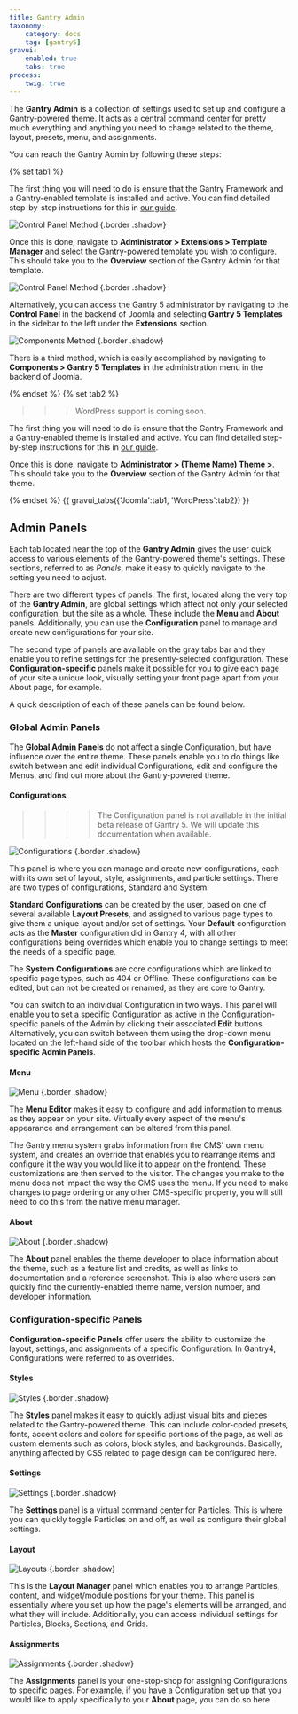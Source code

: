 ```yaml
---
title: Gantry Admin
taxonomy:
    category: docs
    tag: [gantry5]
gravui:
    enabled: true
    tabs: true
process:
    twig: true
---
```


The **Gantry Admin** is a collection of settings used to set up and configure a Gantry-powered theme. It acts as a central command center for pretty much everything and anything you need to change related to the theme, layout, presets, menu, and assignments.

You can reach the Gantry Admin by following these steps:

{% set tab1 %}

The first thing you will need to do is ensure that the Gantry Framework and a Gantry-enabled template is installed and active. You can find detailed step-by-step instructions for this in [our guide](../../basics/installation).

![Control Panel Method](../../basics/installation/gantry_default.png) {.border .shadow}

Once this is done, navigate to **Administrator > Extensions > Template Manager** and select the Gantry-powered template you wish to configure. This should take you to the **Overview** section of the Gantry Admin for that template.

![Control Panel Method](../../basics/updating/gantry_update_1.png) {.border .shadow}

Alternatively, you can access the Gantry 5 administrator by navigating to the **Control Panel** in the backend of Joomla and selecting **Gantry 5 Templates** in the sidebar to the left under the **Extensions** section.

![Components Method](admin_access_1.png) {.border .shadow}

There is a third method, which is easily accomplished by navigating to **Components > Gantry 5 Templates** in the administration menu in the backend of Joomla.

{% endset %}
{% set tab2 %}

>>> WordPress support is coming soon.

The first thing you will need to do is ensure that the Gantry Framework and a Gantry-enabled theme is installed and active. You can find detailed step-by-step instructions for this in [our guide](../../basics/installation).

Once this is done, navigate to **Administrator > (Theme Name) Theme >**. This should take you to the **Overview** section of the Gantry Admin for that theme.

{% endset %}
{{ gravui_tabs({'Joomla':tab1, 'WordPress':tab2}) }}

Admin Panels
-----

Each tab located near the top of the **Gantry Admin** gives the user quick access to various elements of the Gantry-powered theme's settings. These sections, referred to as *Panels*, make it easy to quickly navigate to the setting you need to adjust. 

There are two different types of panels. The first, located along the very top of the **Gantry Admin**, are global settings which affect not only your selected configuration, but the site as a whole. These include the **Menu** and **About** panels. Additionally, you can use the **Configuration** panel to manage and create new configurations for your site.

The second type of panels are available on the gray tabs bar and they enable you to refine settings for the presently-selected configuration. These **Configuration-specific** panels make it possible for you to give each page of your site a unique look, visually setting your front page apart from your About page, for example.

A quick description of each of these panels can be found below.

### Global Admin Panels

The **Global Admin Panels** do not affect a single Configuration, but have influence over the entire theme. These panels enable you to do things like switch between and edit individual Configurations, edit and configure the Menus, and find out more about the Gantry-powered theme. 

#### Configurations

>>>> The Configuration panel is not available in the initial beta release of Gantry 5. We will update this documentation when available.

![Configurations](configurations.png) {.border .shadow}

This panel is where you can manage and create new configurations, each with its own set of layout, style, assignments, and particle settings. There are two types of configurations, Standard and System. 

**Standard Configurations** can be created by the user, based on one of several available **Layout Presets**, and assigned to various page types to give them a unique layout and/or set of settings. Your **Default** configuration acts as the **Master** configuration did in Gantry 4, with all other configurations being overrides which enable you to change settings to meet the needs of a specific page.

The **System Configurations** are core configurations which are linked to specific page types, such as 404 or Offline. These configurations can be edited, but can not be created or renamed, as they are core to Gantry.

You can switch to an individual Configuration in two ways. This panel will enable you to set a specific Configuration as active in the Configuration-specific panels of the Admin by clicking their associated **Edit** buttons. Alternatively, you can switch between them using the drop-down menu located on the left-hand side of the toolbar which hosts the **Configuration-specific Admin Panels**.

#### Menu

![Menu](menu_module_1.png) {.border .shadow}

The **Menu Editor** makes it easy to configure and add information to menus as they appear on your site. Virtually every aspect of the menu's appearance and arrangement can be altered from this panel. 

The Gantry menu system grabs information from the CMS' own menu system, and creates an override that enables you to rearrange items and configure it the way you would like it to appear on the frontend. These customizations are then served to the visitor. The changes you make to the menu does not impact the way the CMS uses the menu. If you need to make changes to page ordering or any other CMS-specific property, you will still need to do this from the native menu manager.

#### About

![About](about.png) {.border .shadow}

The **About** panel enables the theme developer to place information about the theme, such as a feature list and credits, as well as links to documentation and a reference screenshot. This is also where users can quickly find the currently-enabled theme name, version number, and developer information.

### Configuration-specific Panels

**Configuration-specific Panels** offer users the ability to customize the layout, settings, and assignments of a specific Configuration. In Gantry4, Configurations were referred to as overrides.

#### Styles

![Styles](styles.png) {.border .shadow}

The **Styles** panel makes it easy to quickly adjust visual bits and pieces related to the Gantry-powered theme. This can include color-coded presets, fonts, accent colors and colors for specific portions of the page, as well as custom elements such as colors, block styles, and backgrounds. Basically, anything affected by CSS related to page design can be configured here.

#### Settings

![Settings](settings.png) {.border .shadow}

The **Settings** panel is a virtual command center for Particles. This is where you can quickly toggle Particles on and off, as well as configure their global settings.

#### Layout

![Layouts](layout.png) {.border .shadow}

This is the **Layout Manager** panel which enables you to arrange Particles, content, and widget/module positions for your theme. This panel is essentially where you set up how the page's elements will be arranged, and what they will include. Additionally, you can access individual settings for Particles, Blocks, Sections, and Grids. 

#### Assignments

![Assignments](assignments.png) {.border .shadow}

The **Assignments** panel is your one-stop-shop for assigning Configurations to specific pages. For example, if you have a Configuration set up that you would like to apply specifically to your **About** page, you can do so here.



